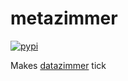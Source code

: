 # metazimmer

[![pypi](https://img.shields.io/pypi/v/metazimmer.svg)](https://pypi.org/project/metazimmer/)

Makes [datazimmer](https://github.com/sscu-budapest/datazimmer) tick